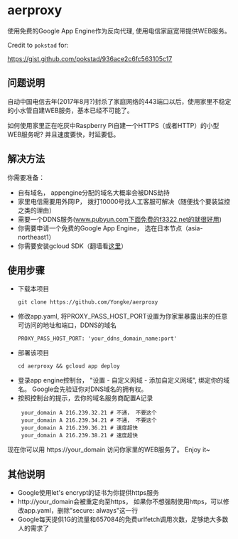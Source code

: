# aerproxy

使用免费的Google App Engine作为反向代理, 使用电信家庭宽带提供WEB服务。

Credit to `pokstad` for:

https://gist.github.com/pokstad/936ace2c6fc563105c17

## 问题说明
自动中国电信去年(2017年8月?)封杀了家庭网络的443端口以后，使用家里不稳定的小水管自建WEB服务，基本已经不可能了。

如何使用家里正在吃灰中Raspberry Pi自建一个HTTPS（或者HTTP）的小型WEB服务呢? 并且速度要快，时延要低。

## 解决方法

你需要准备：
* 自有域名， appengine分配的域名大概率会被DNS劫持
* 家里电信需要用外网IP， 拨打10000号找人工客服可解决（随便找个要装监控之类的理由）
* 需要一个DDNS服务(www.pubyun.com下面免费的f3322.net的就很好用)
* 你需要申请一个免费的Google App Engine， 选在日本节点（asia-northeast1）
* 你需要安装gcloud SDK（翻墙看[这里](https://cloud.google.com/sdk/gcloud/)）

## 使用步骤

* 下载本项目
    ```
    git clone https://github.com/Yongke/aerproxy    
    ```
* 修改app.yaml, 将PROXY_PASS_HOST_PORT设置为你家里暴露出来的任意可访问的地址和端口，DDNS的域名
    ```
    PROXY_PASS_HOST_PORT: 'your_ddns_domain_name:port'
    ```
* 部署该项目
    ```
    cd aerproxy && gcloud app deploy
    ```
* 登录app engine控制台， "设置 - 自定义网域 - 添加自定义网域", 绑定你的域名。 Google会先验证你对DNS域名的拥有权。
* 按照控制台的提示，去你的域名服务商配置A记录
  ```
   your_domain A 216.239.32.21 # 不通， 不要这个
   your_domain A 216.239.34.21 # 不通， 不要这个
   your_domain A 216.239.36.21 # 速度超快
   your_domain A 216.239.38.21 # 速度超快
  ```
  
现在你可以用 https://your_domain 访问你家里的WEB服务了。
Enjoy it~

## 其他说明
* Google使用let's encrypt的证书为你提供https服务
* http://your_domain会被重定向至https， 如果你不想强制使用https，可以修改app.yaml，删除"secure: always"这一行
* Google每天提供1G的流量和657084的免费urlfetch调用次数，足够绝大多数人的需求了
